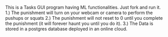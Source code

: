 This is a Tasks GUI program having ML functionalities. Just fork and run it.
1.) The punishment will turn on your webcam or camera to perform the pushups or squats
2.) The punishment will not reset to 0 until you complete the punishment (it will forever haunt you until you do it).
3.) The Data is stored in a postgres database deployed in an online cloud.
